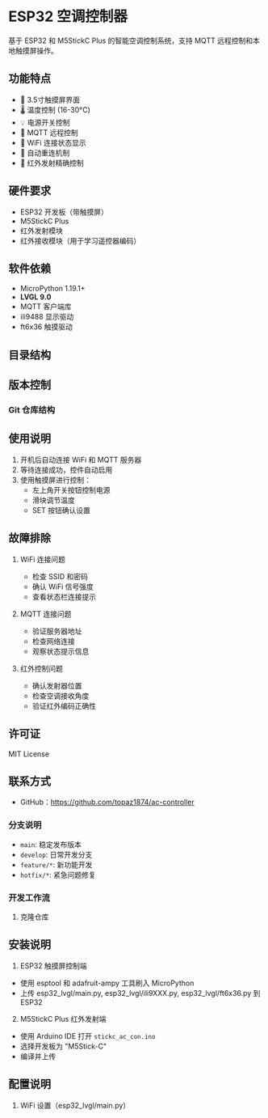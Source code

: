 # ESP32 空调控制器

基于 ESP32 和 M5StickC Plus 的智能空调控制系统，支持 MQTT 远程控制和本地触摸屏操作。

## 功能特点

- 📱 3.5寸触摸屏界面
- 🌡️ 温度控制 (16-30°C)
- 💡 电源开关控制
- 📡 MQTT 远程控制
- 📶 WiFi 连接状态显示
- 🔄 自动重连机制
- 🎯 红外发射精确控制

## 硬件要求

- ESP32 开发板（带触摸屏）
- M5StickC Plus
- 红外发射模块
- 红外接收模块（用于学习遥控器编码）

## 软件依赖

- MicroPython 1.19.1+
- **LVGL 9.0**
- MQTT 客户端库
- ili9488 显示驱动
- ft6x36 触摸驱动

## 目录结构

## 版本控制
### Git 仓库结构 

## 使用说明

1. 开机后自动连接 WiFi 和 MQTT 服务器
2. 等待连接成功，控件自动启用
3. 使用触摸屏进行控制：
   - 左上角开关按钮控制电源
   - 滑块调节温度
   - SET 按钮确认设置

## 故障排除

1. WiFi 连接问题
   - 检查 SSID 和密码
   - 确认 WiFi 信号强度
   - 查看状态栏连接提示

2. MQTT 连接问题
   - 验证服务器地址
   - 检查网络连接
   - 观察状态提示信息

3. 红外控制问题
   - 确认发射器位置
   - 检查空调接收角度
   - 验证红外编码正确性

## 许可证

MIT License

## 联系方式

- GitHub：https://github.com/topaz1874/ac-controller

### 分支说明

- `main`: 稳定发布版本
- `develop`: 日常开发分支
- `feature/*`: 新功能开发
- `hotfix/*`: 紧急问题修复

### 开发工作流

1. 克隆仓库

## 安装说明

1. ESP32 触摸屏控制端
- 使用 esptool 和 adafruit-ampy 工具刷入 MicroPython
- 上传 esp32_lvgl/main.py, esp32_lvgl/ili9XXX.py, esp32_lvgl/ft6x36.py 到 ESP32

2. M5StickC Plus 红外发射端
- 使用 Arduino IDE 打开 `stickc_ac_con.ino`
- 选择开发板为 "M5Stick-C"
- 编译并上传

## 配置说明

1. WiFi 设置（esp32_lvgl/main.py）
